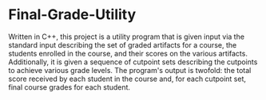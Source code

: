 # Final-Grade-Utility
Written in C++, this project is a utility program that is given input via the standard input describing the set of graded artifacts for a course, the students enrolled in the course, and their scores on the various artifacts. Additionally, it is given a sequence of cutpoint sets describing the cutpoints to achieve various grade levels. The program's output is twofold: the total score received by each student in the course and, for each cutpoint set, final course grades for each student.
